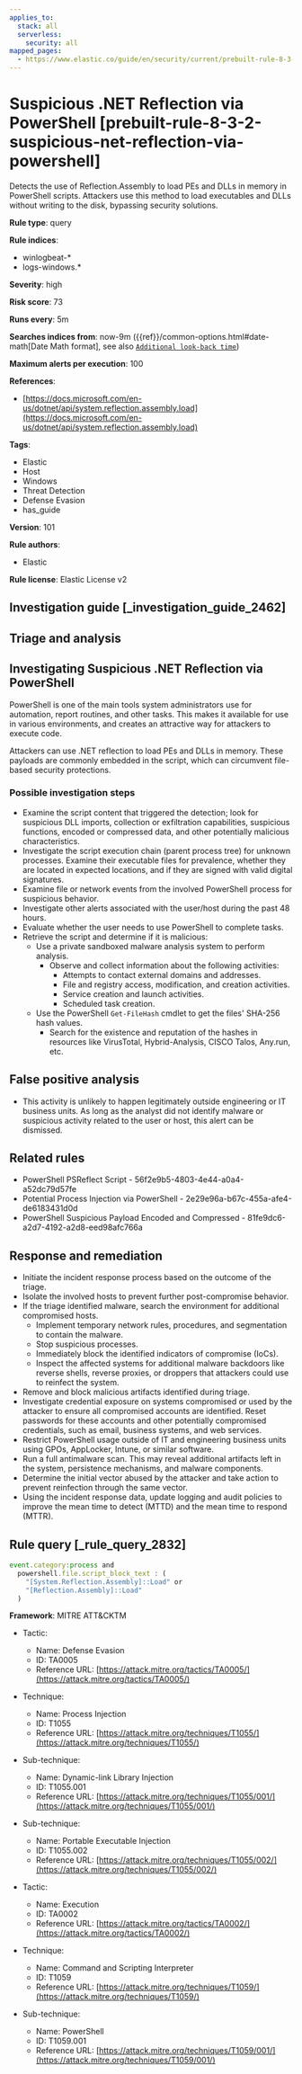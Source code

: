 ```yaml
---
applies_to:
  stack: all
  serverless:
    security: all
mapped_pages:
  - https://www.elastic.co/guide/en/security/current/prebuilt-rule-8-3-2-suspicious-net-reflection-via-powershell.html
---
```


# Suspicious .NET Reflection via PowerShell [prebuilt-rule-8-3-2-suspicious-net-reflection-via-powershell]

Detects the use of Reflection.Assembly to load PEs and DLLs in memory in PowerShell scripts. Attackers use this method to load executables and DLLs without writing to the disk, bypassing security solutions.

**Rule type**: query

**Rule indices**:

* winlogbeat-*
* logs-windows.*

**Severity**: high

**Risk score**: 73

**Runs every**: 5m

**Searches indices from**: now-9m ({{ref}}/common-options.html#date-math[Date Math format], see also [`Additional look-back time`](docs-content://solutions/security/detect-and-alert/create-detection-rule.md#rule-schedule))

**Maximum alerts per execution**: 100

**References**:

* [https://docs.microsoft.com/en-us/dotnet/api/system.reflection.assembly.load](https://docs.microsoft.com/en-us/dotnet/api/system.reflection.assembly.load)

**Tags**:

* Elastic
* Host
* Windows
* Threat Detection
* Defense Evasion
* has_guide

**Version**: 101

**Rule authors**:

* Elastic

**Rule license**: Elastic License v2

## Investigation guide [_investigation_guide_2462]

## Triage and analysis

## Investigating Suspicious .NET Reflection via PowerShell

PowerShell is one of the main tools system administrators use for automation, report routines, and other tasks. This
makes it available for use in various environments, and creates an attractive way for attackers to execute code.

Attackers can use .NET reflection to load PEs and DLLs in memory. These payloads are commonly embedded in the script,
which can circumvent file-based security protections.

### Possible investigation steps

- Examine the script content that triggered the detection; look for suspicious DLL imports, collection or exfiltration
capabilities, suspicious functions, encoded or compressed data, and other potentially malicious characteristics.
- Investigate the script execution chain (parent process tree) for unknown processes. Examine their executable files for
prevalence, whether they are located in expected locations, and if they are signed with valid digital signatures.
- Examine file or network events from the involved PowerShell process for suspicious behavior.
- Investigate other alerts associated with the user/host during the past 48 hours.
- Evaluate whether the user needs to use PowerShell to complete tasks.
- Retrieve the script and determine if it is malicious:
  - Use a private sandboxed malware analysis system to perform analysis.
    - Observe and collect information about the following activities:
      - Attempts to contact external domains and addresses.
      - File and registry access, modification, and creation activities.
      - Service creation and launch activities.
      - Scheduled task creation.
  - Use the PowerShell `Get-FileHash` cmdlet to get the files' SHA-256 hash values.
    - Search for the existence and reputation of the hashes in resources like VirusTotal, Hybrid-Analysis, CISCO Talos, Any.run, etc.

## False positive analysis

- This activity is unlikely to happen legitimately outside engineering or IT business units. As long as the analyst did
not identify malware or suspicious activity related to the user or host, this alert can be dismissed.

## Related rules

- PowerShell PSReflect Script - 56f2e9b5-4803-4e44-a0a4-a52dc79d57fe
- Potential Process Injection via PowerShell - 2e29e96a-b67c-455a-afe4-de6183431d0d
- PowerShell Suspicious Payload Encoded and Compressed - 81fe9dc6-a2d7-4192-a2d8-eed98afc766a

## Response and remediation

- Initiate the incident response process based on the outcome of the triage.
- Isolate the involved hosts to prevent further post-compromise behavior.
- If the triage identified malware, search the environment for additional compromised hosts.
  - Implement temporary network rules, procedures, and segmentation to contain the malware.
  - Stop suspicious processes.
  - Immediately block the identified indicators of compromise (IoCs).
  - Inspect the affected systems for additional malware backdoors like reverse shells, reverse proxies, or droppers that
  attackers could use to reinfect the system.
- Remove and block malicious artifacts identified during triage.
- Investigate credential exposure on systems compromised or used by the attacker to ensure all compromised accounts are
identified. Reset passwords for these accounts and other potentially compromised credentials, such as email, business
systems, and web services.
- Restrict PowerShell usage outside of IT and engineering business units using GPOs, AppLocker, Intune, or similar software.
- Run a full antimalware scan. This may reveal additional artifacts left in the system, persistence mechanisms, and
malware components.
- Determine the initial vector abused by the attacker and take action to prevent reinfection through the same vector.
- Using the incident response data, update logging and audit policies to improve the mean time to detect (MTTD) and the
mean time to respond (MTTR).

## Rule query [_rule_query_2832]

```js
event.category:process and
  powershell.file.script_block_text : (
    "[System.Reflection.Assembly]::Load" or
    "[Reflection.Assembly]::Load"
  )
```

**Framework**: MITRE ATT&CKTM

* Tactic:

    * Name: Defense Evasion
    * ID: TA0005
    * Reference URL: [https://attack.mitre.org/tactics/TA0005/](https://attack.mitre.org/tactics/TA0005/)

* Technique:

    * Name: Process Injection
    * ID: T1055
    * Reference URL: [https://attack.mitre.org/techniques/T1055/](https://attack.mitre.org/techniques/T1055/)

* Sub-technique:

    * Name: Dynamic-link Library Injection
    * ID: T1055.001
    * Reference URL: [https://attack.mitre.org/techniques/T1055/001/](https://attack.mitre.org/techniques/T1055/001/)

* Sub-technique:

    * Name: Portable Executable Injection
    * ID: T1055.002
    * Reference URL: [https://attack.mitre.org/techniques/T1055/002/](https://attack.mitre.org/techniques/T1055/002/)

* Tactic:

    * Name: Execution
    * ID: TA0002
    * Reference URL: [https://attack.mitre.org/tactics/TA0002/](https://attack.mitre.org/tactics/TA0002/)

* Technique:

    * Name: Command and Scripting Interpreter
    * ID: T1059
    * Reference URL: [https://attack.mitre.org/techniques/T1059/](https://attack.mitre.org/techniques/T1059/)

* Sub-technique:

    * Name: PowerShell
    * ID: T1059.001
    * Reference URL: [https://attack.mitre.org/techniques/T1059/001/](https://attack.mitre.org/techniques/T1059/001/)



